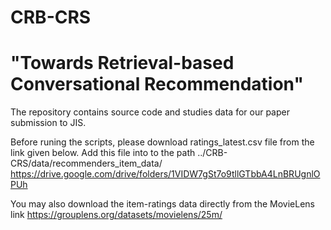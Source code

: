# CRB-CRS
# "Towards Retrieval-based Conversational Recommendation"
The repository contains source code and studies data for our paper submission to JIS.


Before runing the scripts, please download ratings_latest.csv file from the link given below. Add this file into to the path ../CRB-CRS/data/recommenders_item_data/
https://drive.google.com/drive/folders/1VIDW7gSt7o9tllGTbbA4LnBRUgnlOPUh

You may also download the item-ratings data directly from the MovieLens link https://grouplens.org/datasets/movielens/25m/
